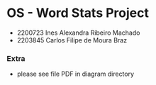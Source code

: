 # OS - Word Stats Project

 - 2200723 Ines Alexandra Ribeiro Machado
 - 2203845 Carlos Filipe de Moura Braz


 ### Extra

 - please see file PDF in diagram directory
